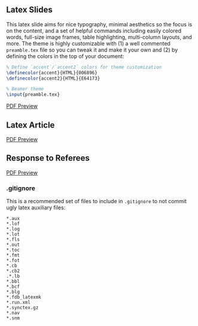 ## Latex Slides

This latex slide aims for nice typography, minimal aesthetics so the focus is on the content, and a set of helpful commands including easily colored words, full-size image frames, table highlighting, multi-column layouts, and more. The theme is highly customizable with (1) a well commented `preamble.tex` file so you can tweak it and make it your own and (2) by defining the colors in the top of your document:

```latex
% Define `accent`/`accent2` colors for theme customization
\definecolor{accent}{HTML}{006896}
\definecolor{accent2}{HTML}{E64173}

% Beamer theme
\input{preamble.tex}
```

[PDF Preview](https://raw.githack.com/kylebutts/templates/master/latex-slides/slides.pdf)


## Latex Article

[PDF Preview](https://raw.githack.com/kylebutts/templates/master/latex-article/article.pdf)

## Response to Referees

[PDF Preview](https://raw.githack.com/kylebutts/templates/master/referee-response/responses.pdf)

### .gitignore

This is a recommended set of files to include in `.gitignore` to not commit ugly latex auxiliary files:

```text
*.aux
*.lof
*.log
*.lot
*.fls
*.out
*.toc
*.fmt
*.fot
*.cb
*.cb2
.*.lb
*.bbl
*.bcf
*.blg
*.fdb_latexmk
*.run.xml
*.synctex.gz
*.nav
*.snm
```
